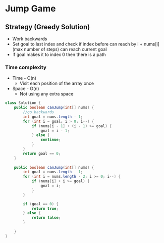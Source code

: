 # Jump Game

## Strategy (Greedy Solution)

* Work backwards
* Set goal to last index and check if index before can reach by i + nums\[i]\(max number of steps) can reach current goal
* If goal makes it to index 0 then there is a path

### Time complexity&#x20;

* Time - O(n)&#x20;
  * Visit each position of the array once
* Space - O(n)
  * Not using any extra space

```java
class Solution {
    public boolean canJump(int[] nums) {
        //go backwards
        int goal = nums.length - 1;
        for (int i = goal; i > 0; i--) {
            if (nums[i - 1] + (i - 1) >= goal) {
                goal = i - 1;
            } else {
                continue;
            }
        }
        return goal == 0; 
    }
    
    public boolean canJump(int[] nums) {
        int goal = nums.length - 1;
        for (int i = nums.length - 2; i >= 0; i--) {
            if (nums[i] + i >= goal) {
                goal = i;  
            }
        }

        if (goal == 0) {
            return true;
        } else {
            return false;
        }
        
    }
}
```
